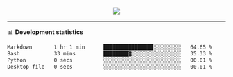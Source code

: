 <h3 align="center">
  <a href="https://github.com/hwalker928">
      <img src="https://github-profile-trophy.vercel.app/?username=hwalker928&no-bg=true&no-frame=true">
  </a>
</h3>


<hr>

📊 **Development statistics**

<!--START_SECTION:waka-->

```txt
Markdown       1 hr 1 min      ████████████████░░░░░░░░░   64.65 %
Bash           33 mins         ████████▓░░░░░░░░░░░░░░░░   35.33 %
Python         0 secs          ░░░░░░░░░░░░░░░░░░░░░░░░░   00.01 %
Desktop file   0 secs          ░░░░░░░░░░░░░░░░░░░░░░░░░   00.01 %
```

<!--END_SECTION:waka-->
